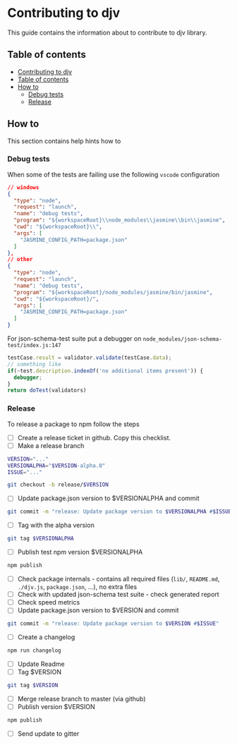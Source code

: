 # Contributing to djv <a name="title"></a>

This guide contains the information about to contribute to djv library.

## Table of contents <a name="content"></a>

* [Contributing to djv](#title)
* [Table of contents](#content)
* [How to](#howto)
  * [Debug tests](#tests)
  * [Release](#release)

## How to <a name="howto"></a>

This section contains help hints how to

### Debug tests <a name="tests"></a>

When some of the tests are failing use the following `vscode` configuration

```json
// windows
{
  "type": "node",
  "request": "launch",
  "name": "debug tests",
  "program": "${workspaceRoot}\\node_modules\\jasmine\\bin\\jasmine",
  "cwd": "${workspaceRoot}\\",
  "args": [
    "JASMINE_CONFIG_PATH=package.json"
  ]
},
// other
{
  "type": "node",
  "request": "launch",
  "name": "debug tests",
  "program": "${workspaceRoot}/node_modules/jasmine/bin/jasmine",
  "cwd": "${workspaceRoot}/",
  "args": [
    "JASMINE_CONFIG_PATH=package.json"
  ]
}
```

For json-schema-test suite put a debugger on `node_modules/json-schema-test/index.js:147`
```javascript
testCase.result = validator.validate(testCase.data);
// something like
if(~test.description.indexOf('no additional items present')) {
  debugger;
}
return doTest(validators)
```

### Release <a name="release"></a>

To release a package to npm follow the steps

- [ ] Create a release ticket in github. Copy this checklist.
- [ ] Make a release branch
```sh
VERSION="..."
VERSIONALPHA="$VERSION-alpha.0"
ISSUE="..."

git checkout -b release/$VERSION
```
- [ ] Update package.json version to $VERSIONALPHA and commit
```sh
git commit -m "release: Update package version to $VERSIONALPHA #$ISSUE"
```
- [ ] Tag with the alpha version
```sh
git tag $VERSIONALPHA
```
- [ ] Publish test npm version $VERSIONALPHA
```sh
npm publish
```
- [ ] Check package internals - contains all required files (`lib/`, `README.md`, `./djv.js`, `package.json`, ...), no extra files
- [ ] Check with updated json-schema test suite - check generated report
- [ ] Check speed metrics
- [ ] Update package.json version to $VERSION and commit
```sh
git commit -m "release: Update package version to $VERSION #$ISSUE"
```
- [ ] Create a changelog
```sh
npm run changelog
```
- [ ] Update Readme
- [ ] Tag $VERSION
```sh
git tag $VERSION
```
- [ ] Merge release branch to master (via github)
- [ ] Publish version $VERSION
```sh
npm publish
```
- [ ] Send update to gitter
